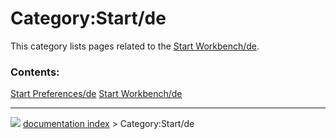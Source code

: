 # Category:Start/de
This category lists pages related to the [Start Workbench/de](Start_Workbench/de.md).

### Contents:

   
  [Start Preferences/de](Start_Preferences/de.md)   [Start Workbench/de](Start_Workbench/de.md)



---
![](images/Right_arrow.png) [documentation index](../README.md) > Category:Start/de

